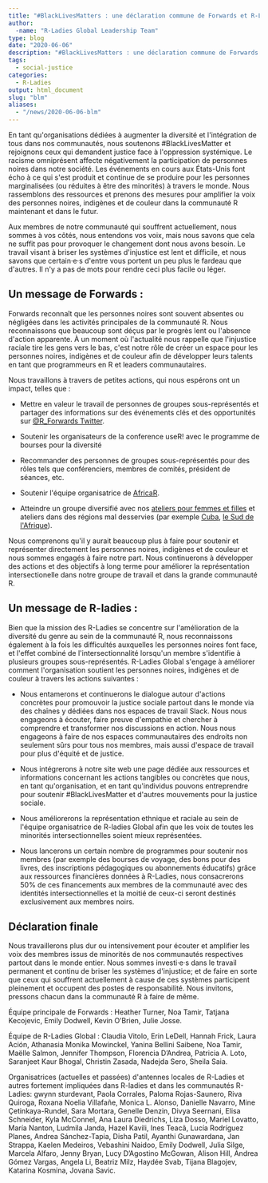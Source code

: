 ```yaml
---
title: "#BlackLivesMatters : une déclaration commune de Forwards et R-Ladies"
author:
  -name: "R-Ladies Global Leadership Team"
type: blog
date: "2020-06-06"
description: "#BlackLivesMatters : une déclaration commune de Forwards et R-Ladies"
tags:
  - social-justice
categories:
  - R-Ladies
output: html_document
slug: "blm"
aliases:
  - "/news/2020-06-06-blm"
---
```


En tant qu'organisations dédiées à augmenter la diversité et
l'intégration de tous dans nos communautés, nous soutenons #BlackLivesMatter et rejoignons ceux qui demandent justice face à
l'oppression systémique. Le racisme omniprésent affecte négativement la participation
de personnes noires dans notre société. Les événements en cours aux États-Unis font écho à ce qui s'est produit et continue de se produire pour les personnes marginalisées (ou réduites à être des minorités) à travers le monde.
Nous rassemblons des ressources et prenons des mesures pour amplifier la
voix des personnes noires, indigènes et de couleur dans la communauté R
maintenant et dans le futur.

Aux membres de notre communauté qui souffrent actuellement, nous
sommes à vos côtés, nous entendons vos voix, mais nous savons que cela
ne suffit pas pour provoquer le changement dont nous avons
besoin. Le travail visant à briser les systèmes d'injustice est lent et difficile, et nous savons que certain·e·s d'entre vous portent un peu plus le fardeau que d'autres. Il n'y a pas de mots pour rendre ceci plus facile ou léger.

## Un message de Forwards :

Forwards reconnaît que les personnes noires sont souvent absentes ou
négligées dans les activités principales de la communauté R. Nous
reconnaissons que beaucoup sont déçus par le progrès lent ou l'absence
d'action apparente. À un moment où l'actualité nous rappelle que l'injustice raciale tire les gens vers le bas, c'est notre rôle de
créer un espace pour les personnes noires, indigènes et de couleur
afin de développer leurs talents en tant que programmeurs en R et leaders communautaires.

Nous travaillons à travers de petites actions, qui nous espérons ont un impact, telles que :

- Mettre en valeur le travail de personnes de groupes sous-représentés
  et partager des informations sur des événements clés et des opportunités
  sur [\@R_Forwards Twitter](https://twitter.com/r_forwards).

- Soutenir les organisateurs de la conference useR! avec le programme de bourses pour la diversité

- Recommander des personnes de groupes sous-représentés pour des rôles
  tels que conférenciers, membres de comités, président de séances,
  etc.

- Soutenir l'équipe organisatrice de [AfricaR](https://africa-r.org/).

- Atteindre un groupe diversifié avec nos [ateliers pour femmes et
  filles](https://forwards.github.io/blog/2019/09/22/workshops-for-women-and-girls/)
  et ateliers dans des régions mal desservies (par exemple
  [Cuba](https://forwards.github.io/blog/2018/07/07/havanar/), [le Sud de l'Afrique](https://forwards.github.io/blog/2020/05/25/southern-africa-project-2020/)).

Nous comprenons qu'il y aurait beaucoup plus à faire pour soutenir et
représenter directement les personnes noires, indigènes et de couleur
et nous sommes engagés à faire notre part. Nous continuerons à
développer des actions et des objectifs à long terme pour améliorer la
représentation intersectionelle dans notre groupe de travail et dans la grande communauté R.

## Un message de R-ladies :

Bien que la mission des R-Ladies se concentre sur l'amélioration de la diversité du genre au sein de la communauté R, nous reconnaissons également à la fois les difficultés auxquelles les personnes noires font face, et l'effet combiné de l'intersectionnalité lorsqu'un membre s'identifie à plusieurs groupes sous-représentés. R-Ladies Global s'engage à améliorer comment l'organisation soutient les
personnes noires, indigènes et de couleur à travers les actions suivantes :

- Nous entamerons et continuerons le dialogue autour d'actions
  concrètes pour promouvoir la justice sociale partout dans le monde via des chaînes y dédiées dans nos espaces de travail Slack.
  Nous nous engageons à écouter,
  faire preuve d'empathie et chercher à comprendre et transformer nos
  discussions en action. Nous nous engageons à faire de nos espaces communautaires
  des endroits non seulement sûrs pour tous nos membres, mais aussi
  d'espace de travail pour plus d'équité et de justice.

- Nous intégrerons à notre site web une page dédiée aux ressources et informations concernant les actions tangibles ou concrètes que nous, en tant qu'organisation, et en tant qu'individus pouvons entreprendre pour soutenir #BlackLivesMatter et d'autres mouvements pour la justice sociale.

- Nous améliorerons la représentation ethnique et raciale au sein de l'équipe organisatrice de R-ladies Global afin que les voix de toutes les minorités intersectionnelles soient mieux représentées.

- Nous lancerons un certain nombre de programmes pour soutenir nos membres (par exemple des bourses de voyage, des bons pour des livres, des inscriptions pédagogiques ou abonnements éducatifs) grâce aux ressources financières données à R-Ladies, nous consacrerons 50% de ces financements aux membres de la communauté avec des identités intersectionnelles et la moitié de ceux-ci seront destinés exclusivement aux membres noirs.

## Déclaration finale

Nous travaillerons plus dur ou intensivement pour écouter et amplifier les voix des membres issus de minorités de nos communautés respectives partout dans le monde entier.
Nous sommes investi·e·s dans le travail permanent et continu de briser les systèmes d'injustice; et de faire en sorte que ceux qui souffrent actuellement à cause de ces systèmes participent pleinement et occupent des postes de
responsabilité. Nous invitons, pressons chacun dans la communauté R à faire de même.

Équipe principale de Forwards : Heather Turner, Noa Tamir, Tatjana
Kecojevic, Emily Dodwell, Kevin O’Brien, Julie Josse.

Équipe de R-Ladies Global : Claudia Vitolo, Erin LeDell, Hannah Frick, Laura Ación, Athanasia Monika Mowinckel, Yanina Bellini Saibene, Noa Tamir, Maëlle Salmon, Jennifer Thompson, Florencia D’Andrea, Patricia A. Loto, Saranjeet Kaur Bhogal, Christin Zasada, Nadejda Sero, Sheila Saia.

Organisatrices (actuelles et passées) d'antennes locales de R-Ladies et
autres fortement impliquées dans R-ladies et dans les communautés
R-Ladies: gwynn sturdevant, Paola Corrales, Paloma Rojas-Saunero, Riva Quiroga, Roxana Noelia Villafañe, Monica L. Alonso, Danielle Navarro, Mine Çetinkaya-Rundel, Sara Mortara, Genelle Denzin, Divya Seernani, Elisa Schneider, Kyla McConnel, Ana Laura Diedrichs, Liza Dosso, Mariel Lovatto, María Nanton, Ludmila Janda, Hazel Kavili, Ines Teacã, Lucía Rodríguez Planes, Andrea Sánchez-Tapia, Disha Patil, Ayanthi Gunawardana, Jan Strappa, Kaelen Medeiros, Vebashini Naidoo, Emily Dodwell, Julia Silge, Marcela Alfaro, Jenny Bryan, Lucy D’Agostino McGowan, Alison Hill, Andrea Gómez Vargas, Angela Li, Beatriz Milz, Haydée Svab, Tijana Blagojev, Katarina Kosmina, Jovana Savic.
